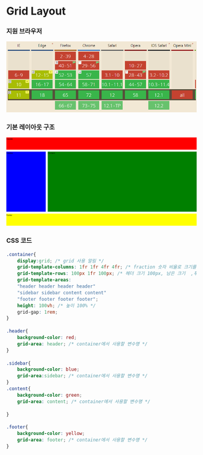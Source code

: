 # Grid Layout
### 지원 브라우저
[![support](./assets/support.png)](https://caniuse.com/#feat=css-grid)
### 기본 레이아웃 구조
![gridLayout](./assets/layoutGridBasic.png)
### CSS 코드
```css
.container{
	display:grid; /* grid 사용 알림 */
	grid-template-columns: 1fr 1fr 4fr 4fr; /* fraction 숫자 비율로 크기를 차지 */
	grid-template-rows: 100px 1fr 100px; /* 헤더 크기 100px, 남은 크기  ,푸터 크기 100px */
	grid-template-areas: 
	"header header header header"
	"sidebar sidebar content content"
	"footer footer footer footer";
	height: 100vh; /* 높이 100% */
	grid-gap: 1rem;
}

.header{
	background-color: red;
	grid-area: header; /* container에서 사용할 변수명 */
}

.sidebar{
	background-color: blue;
	grid-area:sidebar; /* container에서 사용할 변수명 */
}
.content{
	background-color: green;
	grid-area: content; /* container에서 사용할 변수명 */

}

.footer{
	background-color: yellow;
	grid-area: footer; /* container에서 사용할 변수명 */
}
```

